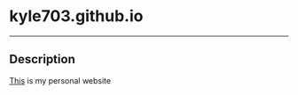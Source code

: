 # kyle703.github.io

**************



##  Description

[This](https://kyle703.github.io/) is my personal website



